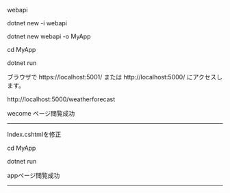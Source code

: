 webapi

dotnet new -i webapi 

dotnet new webapi -o MyApp

cd MyApp

dotnet run

ブラウザで https://localhost:5001/ または http://localhost:5000/ にアクセスします。

http://localhost:5000/weatherforecast

wecome ページ閲覧成功

------

Index.cshtmlを修正

cd MyApp

dotnet run

appページ閲覧成功

------
